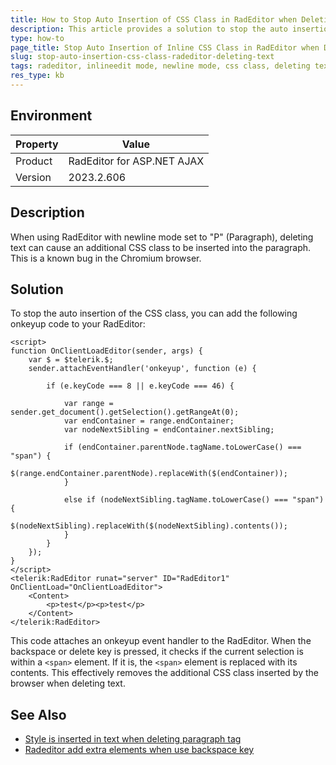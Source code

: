 ```yaml
---
title: How to Stop Auto Insertion of CSS Class in RadEditor when Deleting Text
description: This article provides a solution to stop the auto insertion of a CSS class in RadEditor when deleting text.
type: how-to
page_title: Stop Auto Insertion of Inline CSS Class in RadEditor when Deleting Text
slug: stop-auto-insertion-css-class-radeditor-deleting-text
tags: radeditor, inlineedit mode, newline mode, css class, deleting text
res_type: kb
---
```


## Environment

| Property | Value |
| --- | --- |
| Product | RadEditor for ASP.NET AJAX |
| Version | 2023.2.606 |

## Description

When using RadEditor with newline mode set to "P" (Paragraph), deleting text can cause an additional CSS class to be inserted into the paragraph. This is a known bug in the Chromium browser.

## Solution

To stop the auto insertion of the CSS class, you can add the following onkeyup code to your RadEditor:

````ASPX
<script>
function OnClientLoadEditor(sender, args) {
    var $ = $telerik.$;
    sender.attachEventHandler('onkeyup', function (e) {

        if (e.keyCode === 8 || e.keyCode === 46) {

            var range = sender.get_document().getSelection().getRangeAt(0);
            var endContainer = range.endContainer;
            var nodeNextSibling = endContainer.nextSibling;

            if (endContainer.parentNode.tagName.toLowerCase() === "span") {
                $(range.endContainer.parentNode).replaceWith($(endContainer));
            }

            else if (nodeNextSibling.tagName.toLowerCase() === "span") {
                $(nodeNextSibling).replaceWith($(nodeNextSibling).contents());
            }
        }
    });
}
</script>
<telerik:RadEditor runat="server" ID="RadEditor1" OnClientLoad="OnClientLoadEditor">
    <Content>
        <p>test</p><p>test</p>			
    </Content>
</telerik:RadEditor>
````

This code attaches an onkeyup event handler to the RadEditor. When the backspace or delete key is pressed, it checks if the current selection is within a `<span>` element. If it is, the `<span>` element is replaced with its contents. This effectively removes the additional CSS class inserted by the browser when deleting text.

## See Also

- [Style is inserted in text when deleting paragraph tag](https://www.telerik.com/forums/style-is-inserted-in-text-when-deleting-paragraph-tag)
- [Radeditor add extra elements when use backspace key](https://www.telerik.com/forums/radeditor-add-extra-elements-when-use-backspace-key)

   
